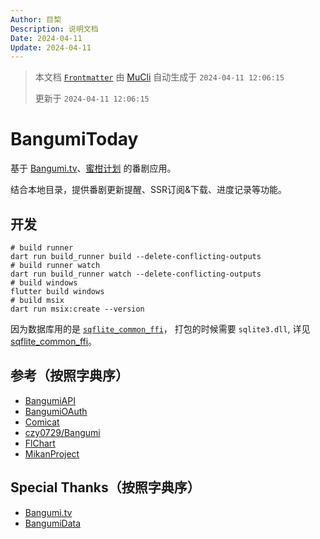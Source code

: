 ```yaml
---
Author: 目棃
Description: 说明文档
Date: 2024-04-11
Update: 2024-04-11
---
```


> 本文档 [`Frontmatter`](https://github.com/BTMuli/MuCli#Frontmatter) 由 [MuCli](https://github.com/BTMuli/Mucli) 自动生成于 `2024-04-11 12:06:15`
>
> 更新于 `2024-04-11 12:06:15`

# BangumiToday

基于 [Bangumi.tv](https://bangumi.tv)、[蜜柑计划](https://mikanani.hacgn.fun/) 的番剧应用。

结合本地目录，提供番剧更新提醒、SSR订阅&下载、进度记录等功能。

## 开发

```shell
# build runner
dart run build_runner build --delete-conflicting-outputs
# build runner watch
dart run build_runner watch --delete-conflicting-outputs
# build windows
flutter build windows
# build msix 
dart run msix:create --version
```

因为数据库用的是 [`sqflite_common_ffi`](https://pub.dev/packages/sqflite_common_ffi)， 打包的时候需要 `sqlite3.dll`,
详见 [sqflite_common_ffi](https://pub.dev/packages/sqflite_common_ffi#windows)。

## 参考（按照字典序）

- [BangumiAPI](https://bangumi.github.io/api/)
- [BangumiOAuth](https://github.com/bangumi/api/blob/master/docs-raw/How-to-Auth.md)
- [Comicat](https://comicat.org)
- [czy0729/Bangumi](https://github.com/czy0729/Bangumi)
- [FlChart](https://app.flchart.dev/)
- [MikanProject](https://mikanime.tv)

## Special Thanks（按照字典序）

- [Bangumi.tv](https://bangumi.tv)
- [BangumiData](https://github.com/bangumi-data/bangumi-data)
